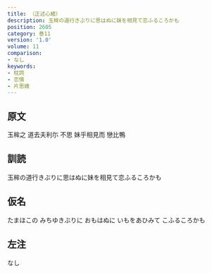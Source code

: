 ```yaml
---
title: （正述心緒）
description: 玉桙の道行きぶりに思はぬに妹を相見て恋ふるころかも
position: 2605
category: 巻11
version: '1.0'
volume: 11
comparison:
- なし
keywords:
- 枕詞
- 恋情
- 片思媿
---
```


## 原文

玉桙之 道去夫利尓 不思 妹乎相見而 戀比鴨

## 訓読

玉桙の道行きぶりに思はぬに妹を相見て恋ふるころかも

## 仮名

たまほこの みちゆきぶりに おもはぬに いもをあひみて こふるころかも

## 左注

なし
